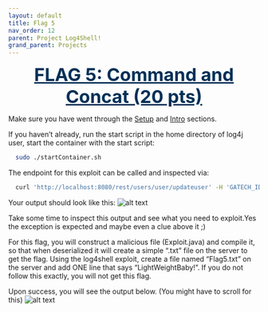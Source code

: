 ```yaml
---
layout: default
title: Flag 5
nav_order: 12
parent: Project Log4Shell!
grand_parent: Projects
---
```


<div style="text-align:center">
  <span id="flag5" style="color: #003057; font-size:36px; font-weight: bold; text-decoration:underline">FLAG 5: Command and Concat (20 pts)</span>
</div>   
 
Make sure you have went through the <a href="#setup">Setup</a> and <a href="#intro">Intro</a> sections. 

If you haven’t already, run the start script in the home directory of log4j user, start the container with the start script: 
```bash
  sudo ./startContainer.sh
```

The endpoint for this exploit can be called and inspected via:
```bash
  curl 'http://localhost:8080/rest/users/user/updateuser' -H 'GATECH_ID:123456789' -H 'Content-  Type:application/json' -H 'X-UserName:rcoleman8' --data-raw '{"id": 1,"name": "User Name","profession":   "User Profession"}'
```

Your output should look like this:
![alt text](/images/flag5output.PNG)   
  
Take some time to inspect this output and see what you need to exploit.Yes the exception is expected and maybe even a clue above it ;)

For this flag, you will construct a malicious file (Exploit.java) and compile it, so that when deserialized it will create a simple “.txt” file on the server to get the flag. Using the log4shell exploit, create a file named “Flag5.txt” on the server and add ONE line that says “LightWeightBaby!”. If you do not follow this exactly, you will not get this flag.

Upon success, you will see the output below. (You might have to scroll for this)
![alt text](/images/flag5.PNG)   
  
